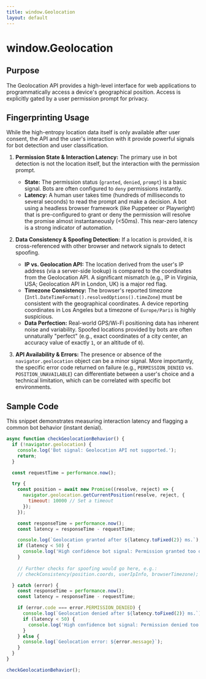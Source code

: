 ```yaml
---
title: window.Geolocation
layout: default
---
```

# window.Geolocation
## Purpose
The Geolocation API provides a high-level interface for web applications to programmatically access a device's geographical position. Access is explicitly gated by a user permission prompt for privacy.

## Fingerprinting Usage
While the high-entropy location data itself is only available after user consent, the API and the user's interaction with it provide powerful signals for bot detection and user classification.

1.  **Permission State & Interaction Latency:** The primary use in bot detection is not the location itself, but the interaction with the permission prompt.
    *   **State:** The permission status (`granted`, `denied`, `prompt`) is a basic signal. Bots are often configured to `deny` permissions instantly.
    *   **Latency:** A human user takes time (hundreds of milliseconds to several seconds) to read the prompt and make a decision. A bot using a headless browser framework (like Puppeteer or Playwright) that is pre-configured to grant or deny the permission will resolve the promise almost instantaneously (<50ms). This near-zero latency is a strong indicator of automation.

2.  **Data Consistency & Spoofing Detection:** If a location is provided, it is cross-referenced with other browser and network signals to detect spoofing.
    *   **IP vs. Geolocation API:** The location derived from the user's IP address (via a server-side lookup) is compared to the coordinates from the Geolocation API. A significant mismatch (e.g., IP in Virginia, USA; Geolocation API in London, UK) is a major red flag.
    *   **Timezone Consistency:** The browser's reported timezone (`Intl.DateTimeFormat().resolvedOptions().timeZone`) must be consistent with the geographical coordinates. A device reporting coordinates in Los Angeles but a timezone of `Europe/Paris` is highly suspicious.
    *   **Data Perfection:** Real-world GPS/Wi-Fi positioning data has inherent noise and variability. Spoofed locations provided by bots are often unnaturally "perfect" (e.g., exact coordinates of a city center, an accuracy value of exactly `1`, or an altitude of `0`).

3.  **API Availability & Errors:** The presence or absence of the `navigator.geolocation` object can be a minor signal. More importantly, the specific error code returned on failure (e.g., `PERMISSION_DENIED` vs. `POSITION_UNAVAILABLE`) can differentiate between a user's choice and a technical limitation, which can be correlated with specific bot environments.

## Sample Code
This snippet demonstrates measuring interaction latency and flagging a common bot behavior (instant denial).

```javascript
async function checkGeolocationBehavior() {
  if (!navigator.geolocation) {
    console.log('Bot signal: Geolocation API not supported.');
    return;
  }

  const requestTime = performance.now();

  try {
    const position = await new Promise((resolve, reject) => {
      navigator.geolocation.getCurrentPosition(resolve, reject, {
        timeout: 10000 // Set a timeout
      });
    });

    const responseTime = performance.now();
    const latency = responseTime - requestTime;

    console.log(`Geolocation granted after ${latency.toFixed(2)} ms.`);
    if (latency < 50) {
      console.log('High confidence bot signal: Permission granted too quickly.');
    }
    
    // Further checks for spoofing would go here, e.g.:
    // checkConsistency(position.coords, userIpInfo, browserTimezone);

  } catch (error) {
    const responseTime = performance.now();
    const latency = responseTime - requestTime;

    if (error.code === error.PERMISSION_DENIED) {
      console.log(`Geolocation denied after ${latency.toFixed(2)} ms.`);
      if (latency < 50) {
        console.log('High confidence bot signal: Permission denied too quickly.');
      }
    } else {
      console.log(`Geolocation error: ${error.message}`);
    }
  }
}

checkGeolocationBehavior();
```